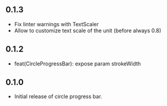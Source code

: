 ## 0.1.3

* Fix linter warnings with TextScaler
* Allow to customize text scale of the unit (before always 0.8)

## 0.1.2

* feat(CircleProgressBar): expose param strokeWidth

## 0.1.0

* Initial release of circle progress bar.